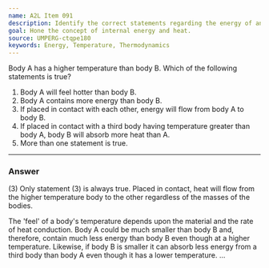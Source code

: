 ```yaml
---
name: A2L Item 091
description: Identify the correct statements regarding the energy of and heat flow between two bodies.
goal: Hone the concept of internal energy and heat.
source: UMPERG-ctqpe180
keywords: Energy, Temperature, Thermodynamics
---
```


Body A has a higher temperature than body B. Which of the following
statements is true?

1. Body A will feel hotter than body B.
2. Body A contains more energy than body B.
3. If placed in contact with each other, energy will flow from body A to
body B.
4. If placed in contact with a third body having temperature greater
than body A, body B will absorb more heat than A.
5. More than one statement is true.

<hr/>

### Answer

(3) Only statement (3) is always true. Placed in contact, heat will flow
from the higher temperature body to the other regardless of the masses
of the bodies.

The 'feel' of a body's temperature depends upon the material and the
rate of heat conduction. Body A could be much smaller than body B and,
therefore, contain much less energy than body B even though at a higher
temperature. Likewise, if body B is smaller it can absorb less energy
from a third body than body A even though it has a lower temperature.
...
